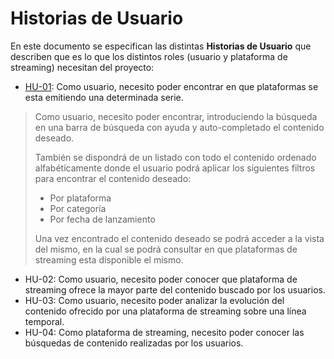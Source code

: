 # Historias de Usuario

En este documento se especifican las distintas **Historias de Usuario** que describen que es lo que los distintos roles (usuario y plataforma de streaming) necesitan del proyecto:

* [HU-01](https://github.com/Josalmer/where-to-watch/issues/5): Como usuario, necesito poder encontrar en que plataformas se esta emitiendo una determinada serie.
>Como usuario, necesito poder encontrar, introduciendo la búsqueda en una barra de búsqueda con ayuda y auto-completado el contenido deseado.
>
>También se dispondrá de un listado con todo el contenido ordenado alfabéticamente donde el usuario podrá aplicar los siguientes filtros para encontrar el contenido deseado:
>- Por plataforma
>- Por categoría
>- Por fecha de lanzamiento
>
>Una vez encontrado el contenido deseado se podrá acceder a la vista del mismo, en la cual se podrá consultar en que plataformas de streaming esta disponible el mismo.

* HU-02: Como usuario, necesito poder conocer que plataforma de streaming ofrece la mayor parte del contenido buscado por los usuarios.
* HU-03: Como usuario, necesito poder analizar la evolución del contenido ofrecido por una plataforma de streaming sobre una línea temporal.
* HU-04: Como plataforma de streaming, necesito poder conocer las búsquedas de contenido realizadas por los usuarios.
